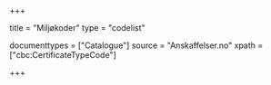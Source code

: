 +++

title = "Miljøkoder"
type = "codelist"

documenttypes = ["Catalogue"]
source = "Anskaffelser.no"
xpath = ["cbc:CertificateTypeCode"]

+++
